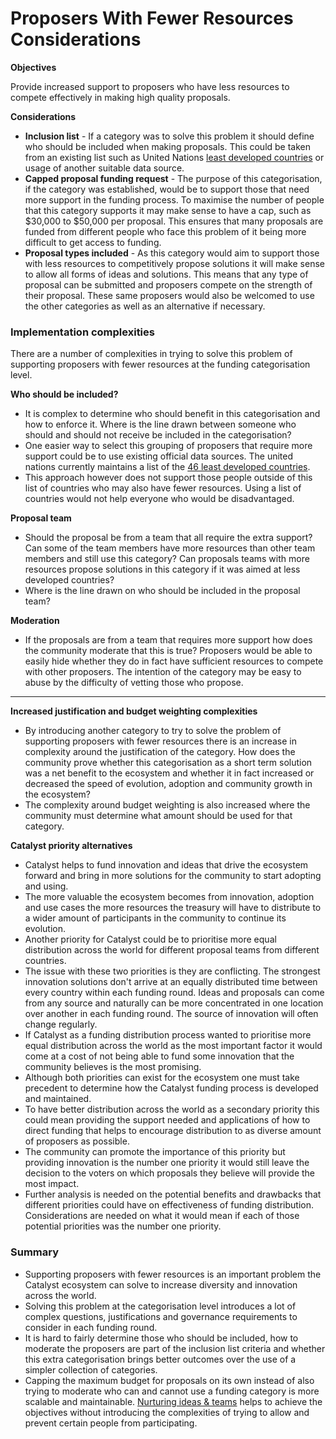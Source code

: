 # Proposers With Fewer Resources Considerations

**Objectives**

Provide increased support to proposers who have less resources to compete effectively in making high quality proposals.&#x20;



**Considerations**

* **Inclusion list** - If a category was to solve this problem it should define who should be included when making proposals. This could be taken from an existing list such as United Nations [least developed countries](https://unctad.org/topic/least-developed-countries/list) or usage of another suitable data source.
* **Capped proposal funding request** - The purpose of this categorisation, if the category was established, would be to support those that need more support in the funding process. To maximise the number of people that this category supports it may make sense to have a cap, such as $30,000 to $50,000 per proposal. This ensures that many proposals are funded from different people who face this problem of it being more difficult to get access to funding.
* **Proposal types included** - As this category would aim to support those with less resources to competitively propose solutions it will make sense to allow all forms of ideas and solutions. This means that any type of proposal can be submitted and proposers compete on the strength of their proposal. These same proposers would also be welcomed to use the other categories as well as an alternative if necessary.



### **Implementation complexities**

There are a number of complexities in trying to solve this problem of supporting proposers with fewer resources at the funding categorisation level.



**Who should be included?**

* It is complex to determine who should benefit in this categorisation and how to enforce it. Where is the line drawn between someone who should and should not receive be included in the categorisation?
* One easier way to select this grouping of proposers that require more support could be to use existing official data sources. The united nations currently maintains a list of the [46 least developed countries](https://unctad.org/topic/least-developed-countries/list).&#x20;
* This approach however does not support those people outside of this list of countries who may also have fewer resources. Using a list of countries would not help everyone who would be disadvantaged.



**Proposal team**

* Should the proposal be from a team that all require the extra support? Can some of the team members have more resources than other team members and still use this category? Can proposals teams with more resources propose solutions in this category if it was aimed at less developed countries?
* Where is the line drawn on who should be included in the proposal team?



**Moderation**

* If the proposals are from a team that requires more support how does the community moderate that this is true? Proposers would be able to easily hide whether they do in fact have sufficient resources to compete with other proposers. The intention of the category may be easy to abuse by the difficulty of vetting those who propose.

****

**Increased justification and budget weighting complexities**

* By introducing another category to try to solve the problem of supporting proposers with fewer resources there is an increase in complexity around the justification of the category. How does the community prove whether this categorisation as a short term solution was a net benefit to the ecosystem and whether it in fact increased or decreased the speed of evolution, adoption and community growth in the ecosystem?
* The complexity around budget weighting is also increased where the community must determine what amount should be used for that category.



**Catalyst priority alternatives**

* Catalyst helps to fund innovation and ideas that drive the ecosystem forward and bring in more solutions for the community to start adopting and using.
* The more valuable the ecosystem becomes from innovation, adoption and use cases the more resources the treasury will have to distribute to a wider amount of participants in the community to continue its evolution.
* Another priority for Catalyst could be to prioritise more equal distribution across the world for different proposal teams from different countries.
* The issue with these two priorities is they are conflicting. The strongest innovation solutions don't arrive at an equally distributed time between every country within each funding round. Ideas and proposals can come from any source and naturally can be more concentrated in one location over another in each funding round. The source of innovation will often change regularly.
* If Catalyst as a funding distribution process wanted to prioritise more equal distribution across the world as the most important factor it would come at a cost of not being able to fund some innovation that the community believes is the most promising.&#x20;
* Although both priorities can exist for the ecosystem one must take precedent to determine how the Catalyst funding process is developed and maintained.
* To have better distribution across the world as a secondary priority this could mean providing the support needed and applications of how to direct funding that helps to encourage distribution to as diverse amount of proposers as possible.&#x20;
* The community can promote the importance of this priority but providing innovation is the number one priority it would still leave the decision to the voters on which proposals they believe will provide the most impact.
* Further analysis is needed on the potential benefits and drawbacks that different priorities could have on effectiveness of funding distribution. Considerations are needed on what it would mean if each of those potential priorities was the number one priority.



### Summary

* Supporting proposers with fewer resources is an important problem the Catalyst ecosystem can solve to increase diversity and innovation across the world.
* Solving this problem at the categorisation level introduces a lot of complex questions, justifications and governance requirements to consider in each funding round.
* It is hard to fairly determine those who should be included, how to moderate the proposers are part of the inclusion list criteria and whether this extra categorisation brings better outcomes over the use of a simpler collection of categories.&#x20;
* Capping the maximum budget for proposals on its own instead of also trying to moderate who can and cannot use a funding category is more scalable and maintainable. [Nurturing ideas & teams](https://docs.catalystcontributors.org/catalyst-funding-categories/experimental-categories/nurturing-ideas-and-teams) helps to achieve the objectives without introducing the complexities of trying to allow and prevent certain people from participating.
